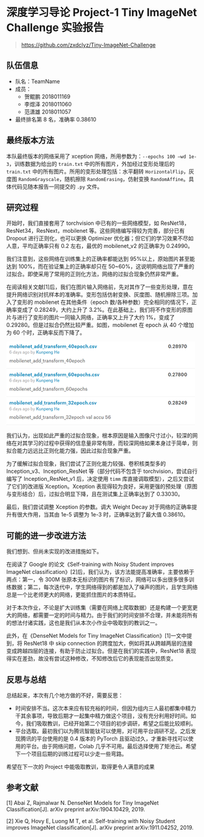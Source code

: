 # 深度学习导论 Project-1 Tiny ImageNet Challenge 实验报告

> https://github.com/zxdclyz/Tiny-ImageNet-Challenge

## 队伍信息

- 队名：TeamName
- 成员：
  - 贺鲲鹏 2018011169
  - 李煜泽 2018011060
  - 范潇雄 2018011057
- 最终排名第 8 名，准确率 0.38610

## 最终版本方法

本队最终版本的网络采用了 xception 网络，所用参数为：`--epochs 100 –wd 1e-3`，训练数据为给出的 `train.txt` 中的所有图片，外加经过变形处理后的 `train.txt` 中的所有图片。所用的变形处理包括：水平翻转 `HorizontalFlip`，灰度图 `RandomGrayscale`，随机擦除 `RandomErasing`，仿射变换 `RandomAffine`。具体代码见随本报告一同提交的 `.py` 文件。

## 研究过程

开始时，我们直接套用了 torchvision 中已有的一些网络模型，如 ResNet18，ResNet34，ResNext，mobilenet 等。这些网络编写得较为完善，部分已有 Dropout 进行正则化，也可以更换 Optimizer 优化器；但它们的学习效果不尽如人意，平均正确率只有 0.2 左右，最优的 mobilenet_v2 的正确率为 0.24990。

我们注意到，这些网络在训练集上的正确率都能达到 95%以上，原始图片甚至能达到 100%，而在验证集上的正确率却只在 50~60%，这说明网络出现了严重的过拟合。即使采用了常用的正则化方法，网络的过拟合现象仍然非常严重。

在阅读相关文献[1]后，我们在图片输入网络前，先对其作了一些变形处理，意在提升网络识别对抗样本的准确率。变形包括仿射变换、灰度图、随机擦除三项。加入了变形的 mobilenet 在其他条件（epoch 数/各种参数）完全相同的情况下，正确率变成了 0.28249，大约上升了 3.2%。在此基础上，我们将不作变形的原图片与进行了变形的图片一同输入网络，正确率又上升了大约 1%，变成了 0.29280。但是过拟合仍然比较严重。如图，mobilenet 在 epoch 从 40 个增加为 60 个时，正确率反而下降了。

![report](./graph/report.png)

我们认为，出现如此严重的过拟合现象，根本原因是输入图像尺寸过小，较深的网络在对其学习的过程中获得的信息量非常有限，而较深网络如果本身过于简单，则拟合能力远远比正则化能力强，因此过拟合现象严重。

为了缓解过拟合现象，我们尝试了正则化能力较强、卷积核类型多的 Inception_v3、Inception_ResNet 等（部分代码不包含于 torchvision，尝试自行编写了 Inception_ResNet_v1 后，决定使用 `timm` 库直接调取模型），之后又尝试了它们的改进版 Xception。Xception 表现得较为良好，采用更强的预处理（原图与变形结合）后，过拟合明显下降，且在测试集上正确率达到了 0.33030。

最后，我们尝试调整 Xception 的参数。调大 Weight Decay 对于网络的正确率提升有很大作用，当其由 1e-5 调整为 1e-3 时，正确率达到了最大值 0.38610。

## 可能的进一步改进方法

我们想到、但尚未实现的改进措施如下。

在阅读了 Google 的论文《Self-training with Noisy Student improves ImageNet classification》[2]后，我们认为，该方法能提高准确率，主要依赖于两点：第一，令 300M 张原本无标识的图片有了标识，网络可以多出很多很多训练数据；第二，每次迭代中，学生网络得到的都是加入了噪声的图片，且学生网络总是一个比老师更大的网络，更能抓住图片的本质特征。

对于本次作业，不论是扩大训练集（需要在网络上爬取数据）还是构建一个更宽更大的网络，都需要一定的时间与精力。由于我们的时间安排不合理，并未能将所有的想法付诸实践，这也是我们从本次小作业中吸取到的教训之一。

此外，在《DenseNet Models for Tiny ImageNet Classification》[1]一文中提到，将 ResNet18 中 skip connection 的跨度加大，例如将其从跨越两层的连接变成跨越四层的连接，有助于防止过拟合。但是在我们的实践中，ResNet18 表现得实在差劲，故没有尝试这种修改，不知修改后它的表现能否出现质变。

## 反思与总结

总结起来，本次有几个地方做的不好，需要反思：

- 时间安排不当。这次本来应有较充裕的时间，但因为组内三人最初都集中精力干其余事项，导致后期才一起集中精力做这个项目，没有充分利用好时间。如今，我们吸取教训，已经开始第二个项目的初步调研，希望之后能比较顺利。
- 平台选取。最初我们以为腾讯智能钛可以使用，对可用平台调研不足。之后发现腾讯的平台使用的是 0.4 版本的 PyTorch 且驱动过久，才重新寻找可以使用的平台。由于网络问题，Colab 几乎不可用。最后选择使用了矩池云。希望下一个项目后期的训练过程可以少走一些弯路。

希望在下一次的 Project 中能吸取教训，取得更令人满意的成果

## 参考文献

[1] Abai Z, Rajmalwar N. DenseNet Models for Tiny ImageNet Classification[J]. arXiv preprint arXiv:1904.10429, 2019.

[2] Xie Q, Hovy E, Luong M T, et al. Self-training with Noisy Student improves ImageNet classification[J]. arXiv preprint arXiv:1911.04252, 2019.
